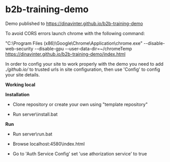 # b2b-training-demo
Demo published to https://dinavinter.github.io/b2b-training-demo

To avoid CORS errors launch chrome with the following command:

"C:\Program Files (x86)\Google\Chrome\Application\chrome.exe" --disable-web-security --disable-gpu --user-data-dir=~/chromeTemp  https://dinavinter.github.io/b2b-training-demo/index.html

In order to config your site to work properly with the demo you need to add .*/github.io/* to trusted urls in site configuration, then use 'Config' to config your site details.

**Working local**

**Installation**

* Clone repository or create your own using "template repository"
 
* Run server\install.bat


**Run**

* Run server\run.bat

* Browse localhost:4580\index.html

*  Go to 'Auth Service Config' set 'use athorization service' to true 




